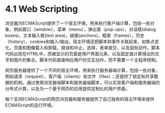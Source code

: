 # 4.1 Web Scripting

浏览器为ECMAScript提供了一个宿主环境，用来执行客户端计算，包括一些对象，例如窗口（window），菜单（menu），弹出窗（pop-ups），对话框(dialog boxes)，文本输入框(text area)，链接(anchors)，框架（frames），历史（history），cookies和输入/输出。宿主环境还把脚本和事件关联起来，如焦点变化，页面和图像载入和卸载，错误和中止，选择，表单提交，以及鼠标动作。脚本代码出现在HTML中，而被显示的页面是用户界面元素，以及固定或计算得出的文字和图片的集合。脚本代码直接响应用户的交互动作，而不需要一个主程序控制。  

网页服务器提供了一个不同的宿主环境，用来执行服务器端计算，包括一些对象，例如请求（request），客户端（clients）和文件（files）；还提供了锁定和共享数据的机制。通过使用浏览器端脚本和服务器端脚本，可以实现客户端和服务器端的分布式计算，以及为一个基于网页的应用提供定制化的用户界面。

每个支持ECMAScript的网页浏览器和服务器提供了自己独有的宿主环境来提供ECMAScript的运行环境。

